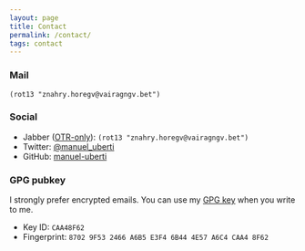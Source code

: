 ```yaml
---
layout: page
title: Contact
permalink: /contact/
tags: contact
---
```


### Mail ###
`(rot13 "znahry.horegv@vairagngv.bet")`

### Social ###

- Jabber ([OTR-only](https://en.wikipedia.org/wiki/Off-the-Record_Messaging)):
  `(rot13 "znahry.horegv@vairagngv.bet")`
- Twitter: [@manuel_uberti](https://twitter.com/manuel_uberti)
- GitHub: [manuel-uberti](https://github.com/manuel-uberti)

### GPG pubkey  ###

I strongly prefer encrypted emails. You can use my
[GPG key](https://github.com/manuel-uberti/manuel-uberti.github.io/blob/master/pubkey.txt)
when you write to me.

- Key ID: `CAA48F62`
- Fingerprint: `8702 9F53 2466 A6B5 E3F4 6B44 4E57 A6C4 CAA4 8F62`
